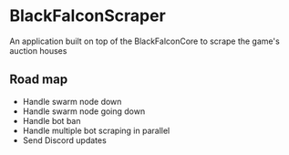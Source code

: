 # BlackFalconScraper
An application built on top of the BlackFalconCore to scrape the game's auction houses

## Road map

 - Handle swarm node down
 - Handle swarm node going down
 - Handle bot ban
 - Handle multiple bot scraping in parallel
 - Send Discord updates

